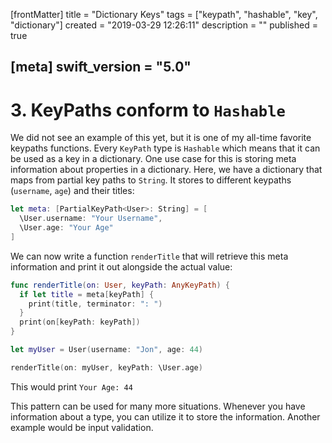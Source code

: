 [frontMatter]
title = "Dictionary Keys"
tags = ["keypath", "hashable", "key", "dictionary"]
created = "2019-03-29 12:26:11"
description = ""
published = true

[meta]
swift_version = "5.0"
---

# 3. KeyPaths conform to `Hashable`

We did not see an example of this  yet, but it is one of my all-time favorite keypaths functions. Every `KeyPath` type is `Hashable` which means that it can be used as a key in a dictionary. One use case for this is storing meta information about properties in a dictionary. Here, we have a dictionary that maps from partial key paths to `String`. It stores to different keypaths (`username`, `age`) and their titles:

``` Swift
let meta: [PartialKeyPath<User>: String] = [
  \User.username: "Your Username",
  \User.age: "Your Age"
]
```

We can now write a function `renderTitle` that will retrieve this meta information and print it out alongside the actual value:

``` Swift
func renderTitle(on: User, keyPath: AnyKeyPath) {
  if let title = meta[keyPath] {
    print(title, terminator: ": ")
  }
  print(on[keyPath: keyPath])
}

let myUser = User(username: "Jon", age: 44)

renderTitle(on: myUser, keyPath: \User.age)
```

This would print `Your Age: 44`

This pattern can be used for many more situations. Whenever you have information about a type, you can utilize it to store the information. Another example would be input validation.
